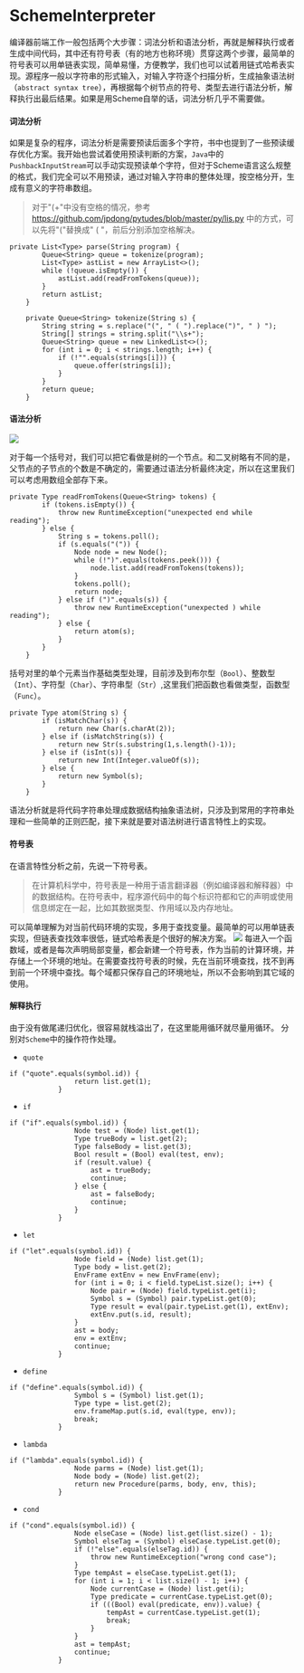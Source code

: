 # SchemeInterpreter

编译器前端工作一般包括两个大步骤：词法分析和语法分析，再就是解释执行或者生成中间代码，其中还有符号表（有的地方也称环境）贯穿这两个步骤，最简单的符号表可以用单链表实现，简单易懂，方便教学，我们也可以试着用链式哈希表实现。源程序一般以字符串的形式输入，对输入字符逐个扫描分析，生成抽象语法树（`abstract syntax tree`），再根据每个树节点的符号、类型去进行语法分析，解释执行出最后结果。如果是用Scheme自举的话，词法分析几乎不需要做。

<!--more-->

#### 词法分析
如果是复杂的程序，词法分析是需要预读后面多个字符，书中也提到了一些预读缓存优化方案。我开始也尝试着使用预读判断的方案，`Java`中的`PushbackInputStream`可以手动实现预读单个字符，但对于Scheme语言这么规整的格式，我们完全可以不用预读，通过对输入字符串的整体处理，按空格分开，生成有意义的字符串数组。
>对于"(+"中没有空格的情况，参考 https://github.com/jpdong/pytudes/blob/master/py/lis.py 中的方式，可以先将"("替换成" ( "，前后分别添加空格解决。

```
private List<Type> parse(String program) {
        Queue<String> queue = tokenize(program);
        List<Type> astList = new ArrayList<>();
        while (!queue.isEmpty()) {
            astList.add(readFromTokens(queue));
        }
        return astList;
    }

    private Queue<String> tokenize(String s) {
        String string = s.replace("(", " ( ").replace(")", " ) ");
        String[] strings = string.split("\\s+");
        Queue<String> queue = new LinkedList<>();
        for (int i = 0; i < strings.length; i++) {
            if (!"".equals(strings[i])) {
                queue.offer(strings[i]);
            }
        }
        return queue;
    }
```
#### 语法分析  
![](/images/ast.png)

对于每一个括号对，我们可以把它看做是树的一个节点。和二叉树略有不同的是，父节点的子节点的个数是不确定的，需要通过语法分析最终决定，所以在这里我们可以考虑用数组全部存下来。
```
private Type readFromTokens(Queue<String> tokens) {
        if (tokens.isEmpty()) {
            throw new RuntimeException("unexpected end while reading");
        } else {
            String s = tokens.poll();
            if (s.equals("(")) {
                Node node = new Node();
                while (!")".equals(tokens.peek())) {
                    node.list.add(readFromTokens(tokens));
                }
                tokens.poll();
                return node;
            } else if (")".equals(s)) {
                throw new RuntimeException("unexpected ) while reading");
            } else {
                return atom(s);
            }
        }
    }
```
括号对里的单个元素当作基础类型处理，目前涉及到布尔型（`Bool`）、整数型（`Int`）、字符型（`Char`）、字符串型（`Str`）,这里我们把函数也看做类型，函数型（`Func`）。
```
private Type atom(String s) {
        if (isMatchChar(s)) {
            return new Char(s.charAt(2));
        } else if (isMatchString(s)) {
            return new Str(s.substring(1,s.length()-1));
        } else if (isInt(s)) {
            return new Int(Integer.valueOf(s));
        } else {
            return new Symbol(s);
        }
    }
```
语法分析就是将代码字符串处理成数据结构抽象语法树，只涉及到常用的字符串处理和一些简单的正则匹配，接下来就是要对语法树进行语言特性上的实现。

#### 符号表
在语言特性分析之前，先说一下符号表。
>在计算机科学中，符号表是一种用于语言翻译器（例如编译器和解释器）中的数据结构。在符号表中，程序源代码中的每个标识符都和它的声明或使用信息绑定在一起，比如其数据类型、作用域以及内存地址。

可以简单理解为对当前代码环境的实现，多用于查找变量。最简单的可以用单链表实现，但链表查找效率很低，链式哈希表是个很好的解决方案。
![](/images/scheme_env.png)
每进入一个函数域，或者是每次声明局部变量，都会新建一个符号表，作为当前的计算环境，并存储上一个环境的地址。在需要查找符号表的时候，先在当前环境查找，找不到再到前一个环境中查找。每个域都只保存自己的环境地址，所以不会影响到其它域的使用。

#### 解释执行
由于没有做尾递归优化，很容易就栈溢出了，在这里能用循环就尽量用循环。
分别对`Scheme`中的操作符作处理。

- `quote`
```
if ("quote".equals(symbol.id)) {
                return list.get(1);
            }
```

- `if`
```
if ("if".equals(symbol.id)) {
                Node test = (Node) list.get(1);
                Type trueBody = list.get(2);
                Type falseBody = list.get(3);
                Bool result = (Bool) eval(test, env);
                if (result.value) {
                    ast = trueBody;
                    continue;
                } else {
                    ast = falseBody;
                    continue;
                }
            }
```
- `let`
```
if ("let".equals(symbol.id)) {
                Node field = (Node) list.get(1);
                Type body = list.get(2);
                EnvFrame extEnv = new EnvFrame(env);
                for (int i = 0; i < field.typeList.size(); i++) {
                    Node pair = (Node) field.typeList.get(i);
                    Symbol s = (Symbol) pair.typeList.get(0);
                    Type result = eval(pair.typeList.get(1), extEnv);
                    extEnv.put(s.id, result);
                }
                ast = body;
                env = extEnv;
                continue;
            }
```
- `define`
```
if ("define".equals(symbol.id)) {
                Symbol s = (Symbol) list.get(1);
                Type type = list.get(2);
                env.frameMap.put(s.id, eval(type, env));
                break;
            }
```
- `lambda`
```
if ("lambda".equals(symbol.id)) {
                Node parms = (Node) list.get(1);
                Node body = (Node) list.get(2);
                return new Procedure(parms, body, env, this);
            }
```
- `cond`
```
if ("cond".equals(symbol.id)) {
                Node elseCase = (Node) list.get(list.size() - 1);
                Symbol elseTag = (Symbol) elseCase.typeList.get(0);
                if (!"else".equals(elseTag.id)) {
                    throw new RuntimeException("wrong cond case");
                }
                Type tempAst = elseCase.typeList.get(1);
                for (int i = 1; i < list.size() - 1; i++) {
                    Node currentCase = (Node) list.get(i);
                    Type predicate = currentCase.typeList.get(0);
                    if (((Bool) eval(predicate, env)).value) {
                        tempAst = currentCase.typeList.get(1);
                        break;
                    }
                }
                ast = tempAst;
                continue;
            }
```
